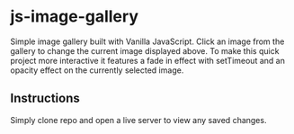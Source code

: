 # js-image-gallery
Simple image gallery built with Vanilla JavaScript. Click an image from the gallery to change the current image displayed above. To make this quick project more interactive it features a fade in effect with setTimeout and an opacity effect on the currently selected image. 

## Instructions
Simply clone repo and open a live server to view any saved changes. 